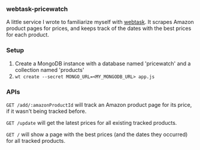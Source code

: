 ### webtask-pricewatch
A little service I wrote to familiarize myself with [webtask](https://webtask.io). It scrapes Amazon product pages for prices, and keeps track of the dates with the best prices for each product.

### Setup
1. Create a MongoDB instance with a database named 'pricewatch' and a collection named 'products'
2. `wt create --secret MONGO_URL=<MY_MONGODB_URL> app.js`

### APIs
`GET /add/:amazonProductId` will track an Amazon product page for its price, if it wasn't being tracked before.

`GET /update` will get the latest prices for all existing tracked products.

`GET /` will show a page with the best prices (and the dates they occurred) for all tracked products.